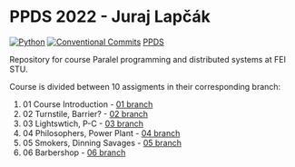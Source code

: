 # PPDS 2022 - Juraj Lapčák

[![Python](https://img.shields.io/badge/python-blue.svg)](https://www.python.org/downloads/)
[![Conventional Commits](https://img.shields.io/badge/Conventional%20Commits-1.0.0-blue.svg)](https://conventionalcommits.org)
[PPDS](https://uim.fei.stuba.sk/predmet/i-ppds/)

Repository for course Paralel programming and distributed systems at FEI STU.

Course is divided between 10 assigments in their corresponding branch:

1. 01 Course Introduction - [01 branch](https://github.com/georgeHeishi/ppds-2022/tree/01)
2. 02 Turnstile, Barrier? - [02 branch](https://github.com/georgeHeishi/ppds-2022/tree/02)
3. 03 Lightswtich, P-C - [03 branch](https://github.com/georgeHeishi/ppds-2022/tree/03)
4. 04 Philosophers, Power Plant - [04 branch](https://github.com/georgeHeishi/ppds-2022/tree/04)
5. 05 Smokers, Dinning Savages - [05 branch](https://github.com/georgeHeishi/ppds-2022/tree/05)
6. 06 Barbershop - [06 branch](https://github.com/georgeHeishi/ppds-2022/tree/06)